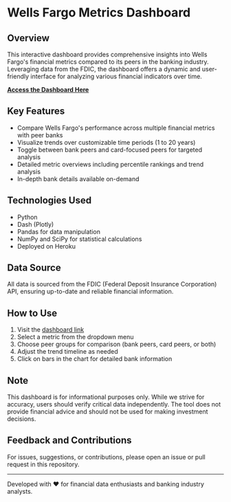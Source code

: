 # Wells Fargo Metrics Dashboard

## Overview
This interactive dashboard provides comprehensive insights into Wells Fargo's financial metrics compared to its peers in the banking industry. Leveraging data from the FDIC, the dashboard offers a dynamic and user-friendly interface for analyzing various financial indicators over time.

**[Access the Dashboard Here](https://wells-fargo-dashboard-b601172fa86e.herokuapp.com/)**

## Key Features
- Compare Wells Fargo's performance across multiple financial metrics with peer banks
- Visualize trends over customizable time periods (1 to 20 years)
- Toggle between bank peers and card-focused peers for targeted analysis
- Detailed metric overviews including percentile rankings and trend analysis
- In-depth bank details available on-demand

## Technologies Used
- Python
- Dash (Plotly)
- Pandas for data manipulation
- NumPy and SciPy for statistical calculations
- Deployed on Heroku

## Data Source
All data is sourced from the FDIC (Federal Deposit Insurance Corporation) API, ensuring up-to-date and reliable financial information.

## How to Use
1. Visit the [dashboard link](https://wells-fargo-dashboard-b601172fa86e.herokuapp.com/)
2. Select a metric from the dropdown menu
3. Choose peer groups for comparison (bank peers, card peers, or both)
4. Adjust the trend timeline as needed
5. Click on bars in the chart for detailed bank information

## Note
This dashboard is for informational purposes only. While we strive for accuracy, users should verify critical data independently. The tool does not provide financial advice and should not be used for making investment decisions.

## Feedback and Contributions
For issues, suggestions, or contributions, please open an issue or pull request in this repository.

---

Developed with ❤️ for financial data enthusiasts and banking industry analysts.
